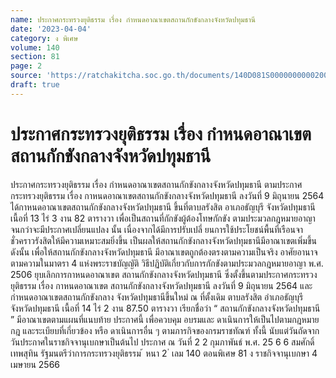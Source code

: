 ```yaml
---
name: ประกาศกระทรวงยุติธรรม เรื่อง กำหนดอาณาเขตสถานกักขังกลางจังหวัดปทุมธานี
date: '2023-04-04'
category: ง พิเศษ
volume: 140
section: 81
page: 2
source: 'https://ratchakitcha.soc.go.th/documents/140D081S0000000000200.pdf'
draft: true
---
```


# ประกาศกระทรวงยุติธรรม เรื่อง กำหนดอาณาเขตสถานกักขังกลางจังหวัดปทุมธานี

ประกาศกระทรวงยุติธรรม เรื่อง กำหนดอาณาเขตสถานกักขังกลางจังหวัดปทุมธานี ตามประกาศกระทรวงยุติธรรม เรื่อง กาหนดอาณาเขตสถานกักขังกลางจังหวัดปทุมธานี ลงวันที่ 9 มิถุนายน 2564 ได้กาหนดอาณาเขตสถานกักขังกลางจังหวัดปทุมธานี ขึ้นที่ตาบลรังสิต อาเภอธัญบุรี จังหวัดปทุมธานี เนื้อที่ 13 ไร่ 3 งาน 82 ตารางวา เพื่อเป็นสถานที่กักขังผู้ต้องโทษกักขัง ตามประมวลกฎหมายอาญา จนกว่าจะมีประกาศเปลี่ยนแปลง นั้น เนื่องจากได้มีการปรับเปลี่ ยนการใช้ประโยชน์พื้นที่เรือนจาชั่วคราวรังสิตให้มีความเหมาะสมยิ่งขึ้น เป็นผลให้สถานกักขังกลางจังหวัดปทุมธานีมีอาณาเขตเพิ่มขึ้น ดังนั้น เพื่อให้สถานกักขังกลางจังหวัดปทุมธานี มีอาณาเขตถูกต้องตรงตามความเป็นจริง อาศัยอานาจตามความในมาตรา 4 แห่งพระราชบัญญัติ วิธีปฏิบัติเกี่ยวกับการกักขังตามประมวลกฎหมายอาญา พ.ศ. 2506 ยุบเลิกการกาหนดอาณาเขต สถานกักขังกลางจังหวัดปทุมธานี ซึ่งตั้งขึ้นตามประกาศกระทรวงยุติธรรม เรื่อง กาหนดอาณาเขต สถานกักขังกลางจังหวัดปทุมธานี ลงวันที่ 9 มิถุนายน 2564 และ กำหนดอาณาเขตสถานกักขังกลาง จังหวัดปทุมธานีขึ้นใหม่ ณ ที่ตั้งเดิม ตาบลรังสิต อำเภอธัญบุรี จังหวัดปทุมธานี เนื้อที่ 14 ไร่ 2 งาน 87.50 ตารางวา เรียกชื่อว่า “ สถานกักขังกลางจังหวัดปทุมธานี ” มีอาณาเขตตามแผนที่แนบท้าย ประกาศนี้ เพื่อควบคุม อบรมและ ดาเนินการให้เป็นไปตามกฎหมาย กฎ และระเบียบที่เกี่ยวข้อง หรือ ดาเนินการอื่น ๆ ตามภารกิจของกรมราชทัณฑ์ ทั้งนี้ นับแต่วันถัดจากวันประกาศในราชกิจจานุเบกษาเป็นต้นไป ประกาศ ณ วันที่ 2 2 กุมภาพันธ์ พ.ศ. 25 6 6 สมศักดิ์ เทพสุทิน รัฐมนตรีว่าการกระทรวงยุติธรรม ้ หนา 2 ่ เลม 140 ตอนพิเศษ 81 ง ราชกิจจานุเบกษา 4 เมษายน 2566

